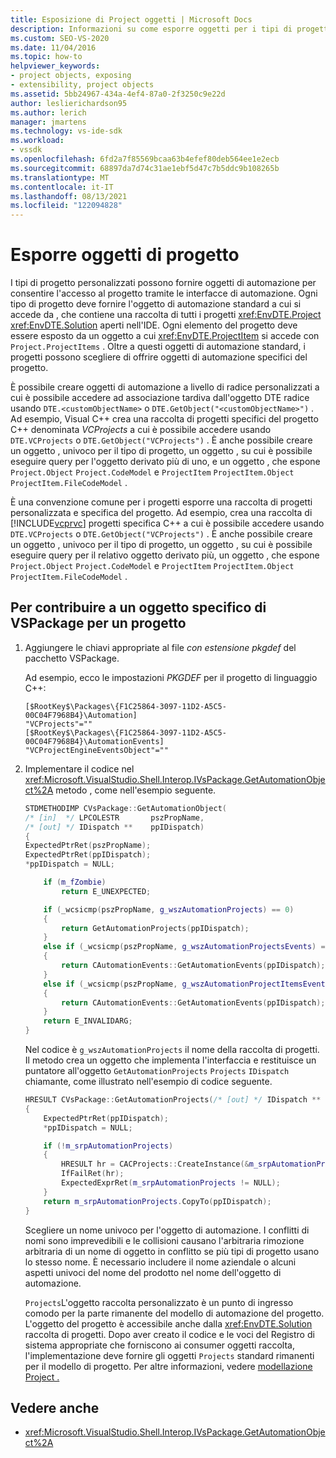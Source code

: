 ```yaml
---
title: Esposizione di Project oggetti | Microsoft Docs
description: Informazioni su come esporre oggetti per i tipi di progetto personalizzati in Visual Studio fornendo oggetti di automazione che consentono l'accesso al progetto usando le interfacce di automazione.
ms.custom: SEO-VS-2020
ms.date: 11/04/2016
ms.topic: how-to
helpviewer_keywords:
- project objects, exposing
- extensibility, project objects
ms.assetid: 5bb24967-434a-4ef4-87a0-2f3250c9e22d
author: leslierichardson95
ms.author: lerich
manager: jmartens
ms.technology: vs-ide-sdk
ms.workload:
- vssdk
ms.openlocfilehash: 6fd2a7f85569bcaa63b4efef80deb564ee1e2ecb
ms.sourcegitcommit: 68897da7d74c31ae1ebf5d47c7b5ddc9b108265b
ms.translationtype: MT
ms.contentlocale: it-IT
ms.lasthandoff: 08/13/2021
ms.locfileid: "122094828"
---
```

# <a name="expose-project-objects"></a>Esporre oggetti di progetto

I tipi di progetto personalizzati possono fornire oggetti di automazione per consentire l'accesso al progetto tramite le interfacce di automazione. Ogni tipo di progetto deve fornire l'oggetto di automazione standard a cui si accede da , che contiene una raccolta di tutti i progetti <xref:EnvDTE.Project> <xref:EnvDTE.Solution> aperti nell'IDE. Ogni elemento del progetto deve essere esposto da un oggetto a cui <xref:EnvDTE.ProjectItem> si accede con `Project.ProjectItems` . Oltre a questi oggetti di automazione standard, i progetti possono scegliere di offrire oggetti di automazione specifici del progetto.

È possibile creare oggetti di automazione a livello di radice personalizzati a cui è possibile accedere ad associazione tardiva dall'oggetto DTE radice usando `DTE.<customObjectName>` o `DTE.GetObject("<customObjectName>")` . Ad esempio, Visual C++ crea una raccolta di progetti specifici del progetto C++ denominata *VCProjects* a cui è possibile accedere usando `DTE.VCProjects` o `DTE.GetObject("VCProjects")` . È anche possibile creare un oggetto , univoco per il tipo di progetto, un oggetto , su cui è possibile eseguire query per l'oggetto derivato più di uno, e un oggetto , che espone `Project.Object` `Project.CodeModel` e `ProjectItem` `ProjectItem.Object` `ProjectItem.FileCodeModel` .

È una convenzione comune per i progetti esporre una raccolta di progetti personalizzata e specifica del progetto. Ad esempio, crea una raccolta di [!INCLUDE[vcprvc](../../code-quality/includes/vcprvc_md.md)] progetti specifica C++ a cui è possibile accedere usando `DTE.VCProjects` o `DTE.GetObject("VCProjects")` . È anche possibile creare un oggetto , univoco per il tipo di progetto, un oggetto , su cui è possibile eseguire query per il relativo oggetto derivato più, un oggetto , che espone `Project.Object` `Project.CodeModel` e `ProjectItem` `ProjectItem.Object` `ProjectItem.FileCodeModel` .

## <a name="to-contribute-a-vspackage-specific-object-for-a-project"></a>Per contribuire a un oggetto specifico di VSPackage per un progetto

1. Aggiungere le chiavi appropriate al file *con estensione pkgdef* del pacchetto VSPackage.

     Ad esempio, ecco le impostazioni *PKGDEF* per il progetto di linguaggio C++:

    ```
    [$RootKey$\Packages\{F1C25864-3097-11D2-A5C5-00C04F7968B4}\Automation]
    "VCProjects"=""
    [$RootKey$\Packages\{F1C25864-3097-11D2-A5C5-00C04F7968B4}\AutomationEvents]
    "VCProjectEngineEventsObject"=""
    ```

2. Implementare il codice nel <xref:Microsoft.VisualStudio.Shell.Interop.IVsPackage.GetAutomationObject%2A> metodo , come nell'esempio seguente.

    ```cpp
    STDMETHODIMP CVsPackage::GetAutomationObject(
    /* [in]  */ LPCOLESTR       pszPropName,
    /* [out] */ IDispatch **    ppIDispatch)
    {
    ExpectedPtrRet(pszPropName);
    ExpectedPtrRet(ppIDispatch);
    *ppIDispatch = NULL;

        if (m_fZombie)
            return E_UNEXPECTED;

        if (_wcsicmp(pszPropName, g_wszAutomationProjects) == 0)
        {
            return GetAutomationProjects(ppIDispatch);
        }
        else if (_wcsicmp(pszPropName, g_wszAutomationProjectsEvents) == 0)
        {
            return CAutomationEvents::GetAutomationEvents(ppIDispatch);
        }
        else if (_wcsicmp(pszPropName, g_wszAutomationProjectItemsEvents) == 0)
        {
            return CAutomationEvents::GetAutomationEvents(ppIDispatch);
        }
        return E_INVALIDARG;
    }
    ```

     Nel codice è `g_wszAutomationProjects` il nome della raccolta di progetti. Il metodo crea un oggetto che implementa l'interfaccia e restituisce un puntatore all'oggetto `GetAutomationProjects` `Projects` `IDispatch` chiamante, come illustrato nell'esempio di codice seguente.

    ```cpp
    HRESULT CVsPackage::GetAutomationProjects(/* [out] */ IDispatch ** ppIDispatch)
    {
        ExpectedPtrRet(ppIDispatch);
        *ppIDispatch = NULL;

        if (!m_srpAutomationProjects)
        {
            HRESULT hr = CACProjects::CreateInstance(&m_srpAutomationProjects);
            IfFailRet(hr);
            ExpectedExprRet(m_srpAutomationProjects != NULL);
        }
        return m_srpAutomationProjects.CopyTo(ppIDispatch);
    }
    ```

     Scegliere un nome univoco per l'oggetto di automazione. I conflitti di nomi sono imprevedibili e le collisioni causano l'arbitraria rimozione arbitraria di un nome di oggetto in conflitto se più tipi di progetto usano lo stesso nome. È necessario includere il nome aziendale o alcuni aspetti univoci del nome del prodotto nel nome dell'oggetto di automazione.

     `Projects`L'oggetto raccolta personalizzato è un punto di ingresso comodo per la parte rimanente del modello di automazione del progetto. L'oggetto del progetto è accessibile anche dalla <xref:EnvDTE.Solution> raccolta di progetti. Dopo aver creato il codice e le voci del Registro di sistema appropriate che forniscono ai consumer oggetti raccolta, l'implementazione deve fornire gli oggetti `Projects` standard rimanenti per il modello di progetto. Per altre informazioni, vedere [modellazione Project .](../../extensibility/internals/project-modeling.md)

## <a name="see-also"></a>Vedere anche

- <xref:Microsoft.VisualStudio.Shell.Interop.IVsPackage.GetAutomationObject%2A>
